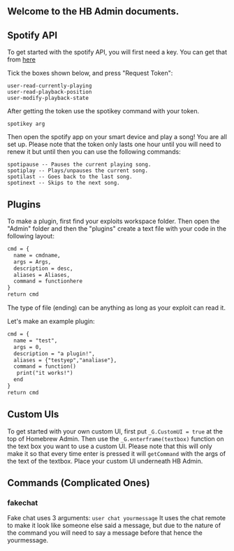 ## Welcome to the HB Admin documents.

## Spotify API

To get started with the spotify API, you will first need a  key. You can get that from  [here](https://developer.spotify.com/console/get-users-currently-playing-track/)

Tick the boxes shown below, and press "Request Token":
```
user-read-currently-playing
user-read-playback-position
user-modify-playback-state
```
After getting the token use the spotikey command with your token.
```
spotikey arg
```
Then open the spotify app on your smart device and play a song!
You are all set up.
Please note that the token only lasts one hour until you will need to renew it but until then you can use the following commands:

```
spotipause -- Pauses the current playing song.
spotiplay -- Plays/unpauses the current song.
spotilast -- Goes back to the last song.
spotinext -- Skips to the next song.
```

## Plugins

To make a plugin, first find your exploits workspace folder. Then open the "Admin" folder and then the "plugins"  create a text file with your code in the following layout:
```markdown
cmd = {
  name = cmdname,
  args = Args,
  description = desc,
  aliases = Aliases,
  command = functionhere
}
return cmd
```
The type of file (ending) can be anything as long as your exploit can read it.

Let's make an example plugin:
```markdown
cmd = {
  name = "test",
  args = 0,
  description = "a plugin!",
  aliases = {"testyep","analiase"},
  command = function()
   print("it works!")
  end
}
return cmd
```

## Custom UIs

To get started with your own custom UI, first put ```_G.CustomUI = true``` at the top of Homebrew Admin.
Then use the ```_G.enterframe(textbox)``` function on the text box you want to use a custom UI.
Please note that this will only make it so that every time enter is pressed it will ```getCommand``` with the args of the text of the textbox.
Place your custom UI underneath HB Admin.

## Commands (Complicated Ones)

### fakechat
Fake chat uses 3 arguments:
```user chat yourmessage```
It uses the chat remote to make it look like someone else said a message, but due to the nature of the command you will need to say a message before that hence the yourmessage.


